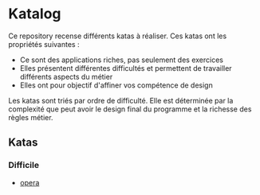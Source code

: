 # Katalog

Ce repository recense différents katas à réaliser.
Ces katas ont les propriétés suivantes :

- Ce sont des applications riches, pas seulement des exercices
- Elles présentent différentes difficultés et permettent de travailler  différents aspects du métier
- Elles ont pour objectif d'affiner vos compétence de design

Les katas sont triés par ordre de difficulté. Elle est déterminée par la complexité que peut avoir le 
design final du programme et la richesse des règles métier.

## Katas

### Difficile

- [opera](opera/README.md)